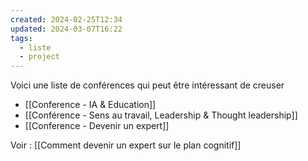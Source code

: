 ```yaml
---
created: 2024-02-25T12:34
updated: 2024-03-07T16:22
tags:
  - liste
  - project
---
```

Voici une liste de conférences qui peut être intéressant de creuser

- [[Conference - IA & Education]]
- [[Conférence - Sens au travail, Leadership & Thought leadership]]
- [[Conference - Devenir un expert]]

Voir : [[Comment devenir un expert sur le plan cognitif]]